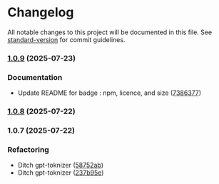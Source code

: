 # Changelog

All notable changes to this project will be documented in this file. See [standard-version](https://github.com/conventional-changelog/standard-version) for commit guidelines.

### [1.0.9](https://github.com/aboucodeur/prompt-forge/compare/v1.0.8...v1.0.9) (2025-07-23)


### Documentation

* Update README for badge : npm, licence, and size ([7386377](https://github.com/aboucodeur/prompt-forge/commit/7386377a5bc24d3544d13b2e08302125b33194a1))

### [1.0.8](https://github.com/aboucodeur/prompt-forge/compare/v1.0.7...v1.0.8) (2025-07-22)

### 1.0.7 (2025-07-22)


### Refactoring

* Ditch gpt-toknizer ([58752ab](https://github.com/aboucodeur/prompt-forge/commit/58752ab3219375107cc6aeea0e54c28d188d3b4b))
* Ditch gpt-toknizer ([237b95e](https://github.com/aboucodeur/prompt-forge/commit/237b95e8faa1211d68e0454363a522ce673a42a5))
